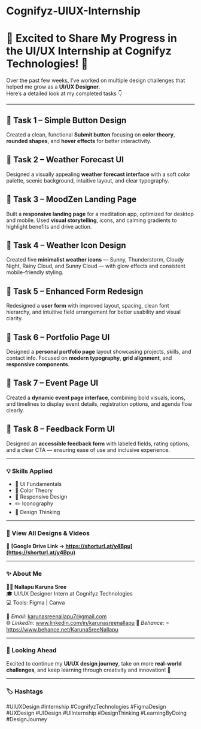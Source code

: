 # Cognifyz-UIUX-Internship
# 🎉 Excited to Share My Progress in the UI/UX Internship at Cognifyz Technologies! 🚀

Over the past few weeks, I’ve worked on multiple design challenges that helped me grow as a **UI/UX Designer**.  
Here’s a detailed look at my completed tasks 👇

---

## 🔹 Task 1 – Simple Button Design
Created a clean, functional **Submit button** focusing on **color theory**, **rounded shapes**, and **hover effects** for better interactivity.

## 🔹 Task 2 – Weather Forecast UI
Designed a visually appealing **weather forecast interface** with a soft color palette, scenic background, intuitive layout, and clear typography.

## 🔹 Task 3 – MoodZen Landing Page
Built a **responsive landing page** for a meditation app, optimized for desktop and mobile. Used **visual storytelling**, icons, and calming gradients to highlight benefits and drive action.

## 🔹 Task 4 – Weather Icon Design
Created five **minimalist weather icons** — Sunny, Thunderstorm, Cloudy Night, Rainy Cloud, and Sunny Cloud — with glow effects and consistent mobile-friendly styling.

## 🔹 Task 5 – Enhanced Form Redesign
Redesigned a **user form** with improved layout, spacing, clean font hierarchy, and intuitive field arrangement for better usability and visual clarity.

## 🔹 Task 6 – Portfolio Page UI
Designed a **personal portfolio page** layout showcasing projects, skills, and contact info. Focused on **modern typography**, **grid alignment**, and **responsive components**.

## 🔹 Task 7 – Event Page UI
Created a **dynamic event page interface**, combining bold visuals, icons, and timelines to display event details, registration options, and agenda flow clearly.

## 🔹 Task 8 – Feedback Form UI
Designed an **accessible feedback form** with labeled fields, rating options, and a clear CTA — ensuring ease of use and inclusive experience.

---

### 💡 Skills Applied
- 🎨 UI Fundamentals  
- 🌈 Color Theory  
- 📱 Responsive Design  
- ✏️ Iconography  
- 🧠 Design Thinking  

---

### 📂 View All Designs & Videos
🔗 **[Google Drive Link → https://shorturl.at/y4Bpu](https://shorturl.at/y4Bpu)**

---

### ✨ About Me
**👩‍🎨 Nallapu Karuna Sree**  
🎓 UI/UX Designer Intern at Cognifyz Technologies  
💻 Tools: Figma | Canva 

📧 *Email:* karunasreenallapu7@gmail.com  
🌐 *LinkedIn:* www.linkedin.com/in/karunasreenallapu
🎨 *Behance:* = https://www.behance.net/KarunaSreeNallapu

---

### 🚀 Looking Ahead
Excited to continue my **UI/UX design journey**, take on more **real-world challenges**, and keep learning through creativity and innovation! 💫

---

### 🏷️ Hashtags
#UIUXDesign #Internship #CognifyzTechnologies #FigmaDesign #UXDesign #UIDesign #UIInternship #DesignThinking #LearningByDoing #DesignJourney
